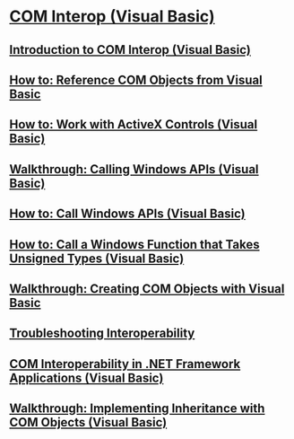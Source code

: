 # [COM Interop (Visual Basic)](index.md)
## [Introduction to COM Interop (Visual Basic)](introduction-to-com-interop.md)
## [How to: Reference COM Objects from Visual Basic](TocOutOfQuery)
## [How to: Work with ActiveX Controls (Visual Basic)](how-to-work-with-activex-controls.md)
## [Walkthrough: Calling Windows APIs (Visual Basic)](walkthrough-calling-windows-apis.md)
## [How to: Call Windows APIs (Visual Basic)](how-to-call-windows-apis.md)
## [How to: Call a Windows Function that Takes Unsigned Types (Visual Basic)](how-to-call-a-windows-function-that-takes-unsigned-types.md)
## [Walkthrough: Creating COM Objects with Visual Basic](walkthrough-creating-com-objects.md)
## [Troubleshooting Interoperability](TocOutOfQuery)
## [COM Interoperability in .NET Framework Applications (Visual Basic)](com-interoperability-in-net-framework-applications.md)
## [Walkthrough: Implementing Inheritance with COM Objects (Visual Basic)](walkthrough-implementing-inheritance-with-com-objects.md)
